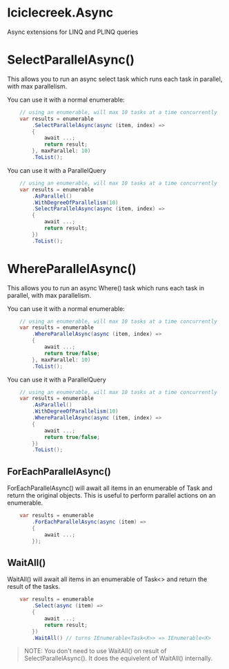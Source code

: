 # Iciclecreek.Async
Async extensions for LINQ and PLINQ queries

# SelectParallelAsync() 
This allows you to run an async select task which runs each task in parallel, with max parallelism.

You can use it with a normal enumerable:
```csharp
    // using an enumerable, will max 10 tasks at a time concurrently
    var results = enumerable
        .SelectParallelAsync(async (item, index) =>
        {
            await ...;
            return result;
        }, maxParallel: 10)
        .ToList();
```

You can use it with a ParallelQuery
```csharp
    // using an enumerable, will max 10 tasks at a time concurrently
    var results = enumerable
        .AsParallel()
        .WithDegreeOfParallelism(10)
        .SelectParallelAsync(async (item, index) =>
        {
            await ...;
            return result;
        })
        .ToList();
```

# WhereParallelAsync() 
This allows you to run an async Where() task which runs each task in parallel, with max parallelism.

You can use it with a normal enumerable:
```csharp
    // using an enumerable, will max 10 tasks at a time concurrently
    var results = enumerable
        .WhereParallelAsync(async (item, index) =>
        {
            await ...;
            return true/false;
        }, maxParallel: 10)
        .ToList();
```

You can use it with a ParallelQuery
```csharp
    // using an enumerable, will max 10 tasks at a time concurrently
    var results = enumerable
        .AsParallel()
        .WithDegreeOfParallelism(10)
        .WhereParallelAsync(async (item, index) =>
        {
            await ...;
            return true/false;
        })
        .ToList();
```

## ForEachParallelAsync()
ForEachParallelAsync() will await all items in an enumerable of Task and return the original objects.
This is useful to perform parallel actions on an enumerable.

```csharp
    var results = enumerable
        .ForEachParallelAsync(async (item) => 
        {
            await ...;
        });
```

## WaitAll()
WaitAll() will await all items in an enumerable of Task<> and return the result of the tasks.

```csharp
    var results = enumerable
        .Select(async (item) => 
        {
            await ...;
            return result;
        })
        .WaitAll() // turns IEnumerable<Task<X>> => IEnumerable<X>
```

> NOTE: You don't need to use WaitAll() on result of SelectParallelAsync(). It does the equivelent of WaitAll() internally.

